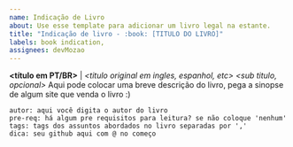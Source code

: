 ```yaml
---
name: Indicação de Livro
about: Use esse template para adicionar um livro legal na estante.
title: "Indicação de livro - :book: [TITULO DO LIVRO]"
labels: book indication,
assignees: devMozao
---
```

<!-- ⚠️⚠️ Do Not Delete This! ⚠️⚠️ -->
**<título em PT/BR>** | *<titulo original em ingles, espanhol, etc>*
*<sub titulo, opcional>*
Aqui pode colocar uma breve descrição do livro, pega a sinopse de algum site que venda o livro :)
```
autor: aqui você digita o autor do livro
pre-req: há algum pre requisitos para leitura? se não coloque 'nenhum'
tags: tags dos assuntos abordados no livro separadas por ','
dica: seu github aqui com @ no começo
```